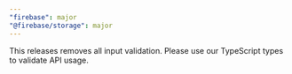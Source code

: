 ```yaml
---
"firebase": major
"@firebase/storage": major
---
```


This releases removes all input validation. Please use our TypeScript types to validate API usage. 

